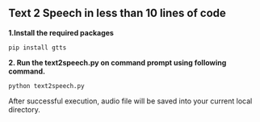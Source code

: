 ## Text 2 Speech in less than 10 lines of code

**1.Install the required packages**
```
pip install gtts
```
**2. Run the text2speech.py on command prompt using following command.**
```
python text2speech.py
```
After successful execution, audio file will be saved into your current local directory. 

